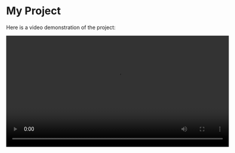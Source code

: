 

# My Project

Here is a video demonstration of the project:

<video width="600" controls>
  <source src="https://github.com/EsamLasheen/nvim-l44bit/raw/main/nvim/ALL_5.mp4" type="video/mp4">
  Your browser does not support the video tag.
</video>
